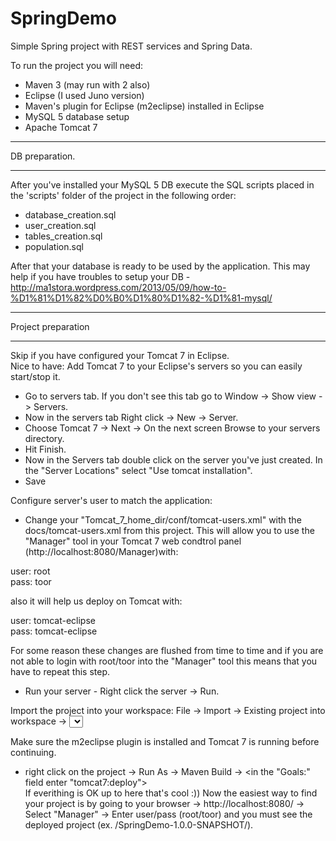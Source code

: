 SpringDemo
==========

Simple Spring project with REST services and Spring Data.

To run the project you will need:  
 - Maven 3 (may run with 2 also)  
 - Eclipse (I used Juno version)  
 - Maven's plugin for Eclipse (m2eclipse) installed in Eclipse  
 - MySQL 5 database setup  
 - Apache Tomcat 7  
  
  
___
DB preparation.  
___
After you've installed your MySQL 5 DB execute the SQL scripts placed in the 'scripts' folder of the project in the following order:  
 - database_creation.sql  
 - user_creation.sql  
 - tables_creation.sql  
 - population.sql  
  
After that your database is ready to be used by the application.
This may help if you have troubles to setup your DB - http://ma1stora.wordpress.com/2013/05/09/how-to-%D1%81%D1%82%D0%B0%D1%80%D1%82-%D1%81-mysql/
  
  
___
Project preparation
___

Skip if you have configured your Tomcat 7 in Eclipse.  
Nice to have: Add Tomcat 7 to your Eclipse's servers so you can easily start/stop it.  
 - Go to servers tab. If you don't see this tab go to Window -> Show view -> Servers.  
 - Now in the servers tab Right click -> New -> Server.  
 - Choose Tomcat 7 -> Next -> On the next screen Browse to your servers directory.
 - Hit Finish.  
 - Now in the Servers tab double click on the server you've just created. In the "Server Locations" select "Use tomcat installation".  
 - Save  
  
Configure server's user to match the application:  
  
 - Change your "Tomcat_7_home_dir/conf/tomcat-users.xml" with the docs/tomcat-users.xml from this project. This will allow you to use the "Manager" tool in your Tomcat 7 web condtrol panel (http://localhost:8080/Manager)with:  
  
  user: root  
  pass: toor  
  
 also it will help us deploy on Tomcat with:  
   
  user: tomcat-eclipse  
  pass: tomcat-eclipse  
  
 For some reason these changes are flushed from time to time and if you are not able to login with root/toor into the "Manager" tool this means that you have to repeat this step.
  
 - Run your server - Right click the server -> Run.  
  
Import the project into your workspace:  File -> Import -> Existing project into workspace -> <select archive or project folder>.  
  
Make sure the m2eclipse plugin is installed and Tomcat 7 is running before continuing.  
 - right click on the project -> Run As -> Maven Build -> <in the "Goals:" field enter "tomcat7:deploy">  
If everithing is OK up to here that's cool :)) Now the easiest way to find your project is by going to your browser -> http://localhost:8080/ -> Select "Manager" -> Enter user/pass (root/toor) and you must see the deployed project (ex. /SpringDemo-1.0.0-SNAPSHOT/).